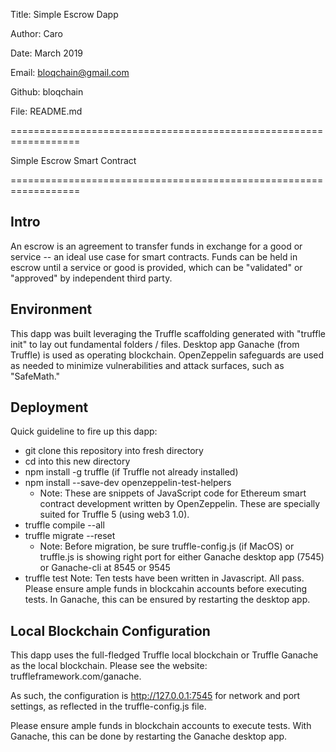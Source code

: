 
Title:  	Simple Escrow Dapp

Author: 	Caro

Date:   	March 2019

Email:  	bloqchain@gmail.com

Github: 	bloqchain

File:   	README.md


==================================================================
	
 Simple Escrow Smart Contract

==================================================================


## Intro ##

An escrow is an agreement to transfer funds in exchange for a good or service -- an ideal use case for smart contracts. Funds can be held in escrow until a service or good is provided, which can be "validated" or "approved" by independent third party.


## Environment ##

This dapp was built leveraging the Truffle scaffolding generated with "truffle init" to lay out fundamental folders / files.  Desktop app Ganache (from Truffle) is used as operating blockchain.  OpenZeppelin safeguards are used as needed to minimize vulnerabilities and attack surfaces, such as "SafeMath."


## Deployment ##

Quick guideline to fire up this dapp:

  * git clone this repository into fresh directory
  * cd into this new directory	
  * npm install -g truffle 	(if Truffle not already installed)
  * npm install --save-dev openzeppelin-test-helpers
    - Note:  These are snippets of JavaScript code for Ethereum smart contract 
      development written by OpenZeppelin.  These are specially suited for Truffle 5 
      (using web3 1.0). 
  * truffle compile --all
  * truffle migrate --reset
    - Note: Before migration, be sure truffle-config.js (if MacOS) 
      or truffle.js is showing right port for either Ganache desktop 
      app (7545) or Ganache-cli at 8545 or 9545
  * truffle test
      Note: Ten tests have been written in Javascript.  All pass.  Please ensure ample funds in blockcahin accounts before executing tests.  In Ganache, this can be ensured by restarting the desktop app.


## Local Blockchain Configuration ##

This dapp uses the full-fledged Truffle local blockchain or Truffle Ganache as the local blockchain.  Please see the website:  truffleframework.com/ganache.

As such, the configuration is http://127.0.0.1:7545 for network and port settings, as reflected in the truffle-config.js file.

Please ensure ample funds in blockchain accounts to execute tests.  With Ganache, this can be done by restarting the Ganache desktop app.



